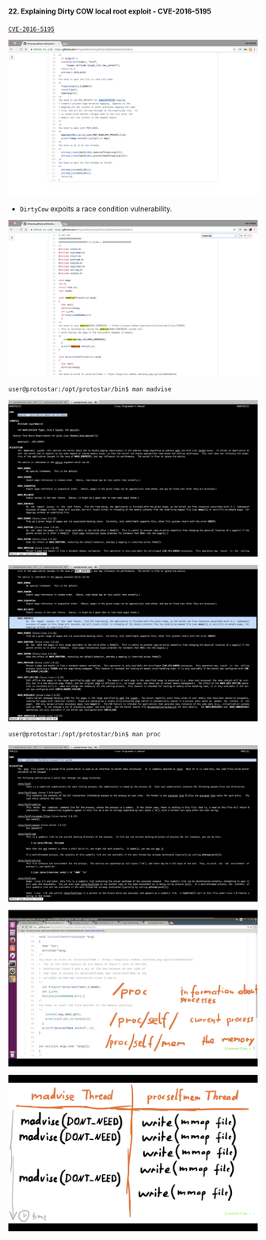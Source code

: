 #### 22. Explaining Dirty COW local root exploit - CVE-2016-5195

[`CVE-2016-5195`](https://dirtycow.ninja/)

![](images/22/1.png)

- `DirtyCow` expoits a race condition vulnerability.

![](images/22/2.png)

```sh
user@protostar:/opt/protostar/bin$ man madvise
```

![](images/22/3.png)

![](images/22/4.png)

```sh
user@protostar:/opt/protostar/bin$ man proc
```

![](images/22/5.png)

![](images/22/6.png)

![](images/22/7.png)